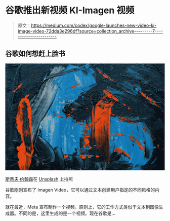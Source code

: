 # 谷歌推出新视频 KI-Imagen 视频

> 原文：<https://medium.com/codex/google-launches-new-video-ki-image-video-72dda3e296df?source=collection_archive---------7----------------------->

## 谷歌如何想赶上脸书

![](img/4dfc76625a5c29652e22dbb34db55e4a.png)

[斯蒂夫·约翰森](https://unsplash.com/@steve_j?utm_source=unsplash&utm_medium=referral&utm_content=creditCopyText)在 [Unsplash](https://unsplash.com/s/photos/art?utm_source=unsplash&utm_medium=referral&utm_content=creditCopyText) 上拍照

谷歌刚刚宣布了 Imagen Video，它可以通过文本创建用户指定的不同风格的内容。

就在最近，Meta 宣布制作一个视频。原则上，它的工作方式类似于文本到图像生成器。不同的是，这里生成的是一个视频。现在谷歌是…